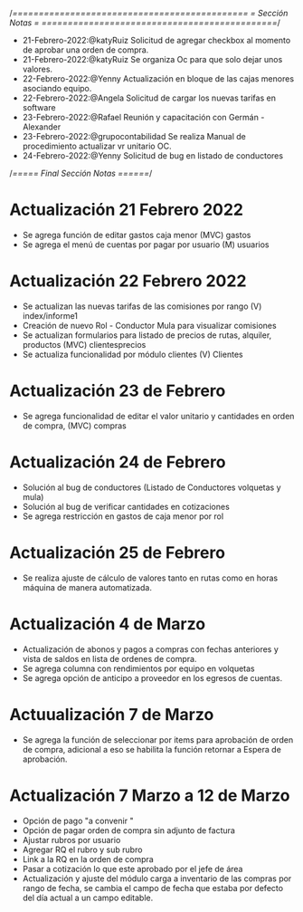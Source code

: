  
/*=============================================
=            Sección Notas           =
=============================================*/

- 21-Febrero-2022:@katyRuiz Solicitud de agregar checkbox al momento de aprobar una orden de compra.
- 21-Febrero-2022:@katyRuiz Se organiza Oc para que solo dejar unos valores.
- 22-Febrero-2022:@Yenny Actualización en bloque de las cajas menores asociando equipo. 
- 22-Febrero-2022:@Angela Solicitud de cargar los nuevas tarifas en software
- 23-Febrero-2022:@Rafael Reunión y capacitación con Germán - Alexander
- 23-Febrero-2022:@grupocontabilidad Se realiza Manual de procedimiento actualizar vr unitario OC.
- 24-Febrero-2022:@Yenny Solicitud de bug en listado de conductores


/*=====  Final Sección Notas  ======*/


# Actualización 21 Febrero 2022 

- Se agrega función de editar gastos caja menor (MVC) gastos
- Se agrega el menú de cuentas por pagar por usuario (M) usuarios

# Actualización 22 Febrero 2022 
 - Se actualizan las nuevas tarifas de las comisiones por rango (V) index/informe1
 - Creación de nuevo Rol - Conductor Mula para visualizar comisiones
 - Se actualizan formularios para listado de precios de rutas, alquiler, productos (MVC) clientesprecios 
 - Se actualiza funcionalidad por módulo clientes (V) Clientes

# Actualización 23 de Febrero 
- Se agrega funcionalidad de editar el valor unitario y cantidades en orden de compra, (MVC) compras

# Actualización 24 de Febrero 

- Solución al bug de conductores (Listado de Conductores volquetas y mula)
- Solución al bug de verificar cantidades en cotizaciones
- Se agrega restricción en gastos de caja menor por rol 

# Actualización 25 de Febrero

- Se realiza ajuste de cálculo de valores tanto en rutas como en horas máquina de manera automatizada. 

# Actualización 4 de Marzo

- Actualización de abonos y pagos a compras con fechas anteriores y vista de saldos en lista de ordenes de compra.
- Se agrega columna con rendimientos por equipo en volquetas
- Se agrega opción de anticipo a proveedor en los egresos de cuentas.

# Actuualización 7 de Marzo

- Se agrega la función de seleccionar por items para aprobación de orden de compra, adicional a eso se habilita la función retornar a Espera de aprobación. 

# Actualización 7 Marzo a 12 de Marzo
- Opción de pago "a convenir "
- Opción de pagar orden de compra sin adjunto de factura
- Ajustar rubros por usuario
- Agregar RQ el rubro y sub rubro
- Link a la RQ en la orden de compra 
- Pasar a cotización lo que este aprobado por el jefe de área
- Actualización y ajuste del módulo carga a inventario de las compras por rango de fecha, se cambia el campo de fecha que estaba por defecto del día actual a un campo editable.


